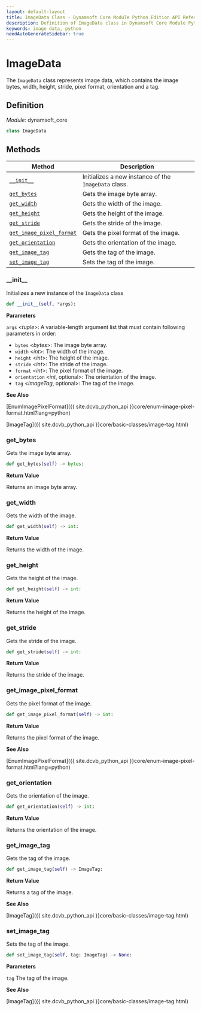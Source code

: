 ```yaml
---
layout: default-layout
title: ImageData Class - Dynamsoft Core Module Python Edition API Reference
description: Definition of ImageData class in Dynamsoft Core Module Python Edition.
keywords: image data, python
needAutoGenerateSidebar: true
---
```


# ImageData

The `ImageData` class represents image data, which contains the image bytes, width, height, stride, pixel format, orientation and a tag.

## Definition

*Module:* dynamsoft_core

```python
class ImageData
```

## Methods

| Method               | Description |
|----------------------|-------------|
| [`__init__`](#__init__) | Initializes a new instance of the `ImageData` class. |
| [`get_bytes`](#get_bytes) | Gets the image byte array. |
| [`get_width`](#get_width) | Gets the width of the image. |
| [`get_height`](#get_height) | Gets the height of the image. |
| [`get_stride`](#get_stride) | Gets the stride of the image. |
| [`get_image_pixel_format`](#get_image_pixel_format) | Gets the pixel format of the image. |
| [`get_orientation`](#get_orientation) | Gets the orientation of the image. |
| [`get_image_tag`](#get_image_tag) | Gets the tag of the image. |
| [`set_image_tag`](#set_image_tag) | Sets the tag of the image. |


### \_\_init\_\_

Initializes a new instance of the `ImageData` class

```python
def __init__(self, *args):
```

**Parameters**

`args` <*tuple*>: A variable-length argument list that must contain following parameters in order:

- `bytes` <*bytes*>: The image byte array.
- `width` <*int*>: The width of the image.
- `height` <*int*>: The height of the image.
- `stride` <*int*>: The stride of the image.
- `format` <*int*>: The pixel format of the image.
- `orientation` <*int*, optional>: The orientation of the image.
- `tag` <*ImageTag*, optional>: The tag of the image.

**See Also**

[EnumImagePixelFormat]({{ site.dcvb_python_api }}core/enum-image-pixel-format.html?lang=python)

[ImageTag]({{ site.dcvb_python_api }}core/basic-classes/image-tag.html)

### get_bytes

Gets the image byte array.

```python
def get_bytes(self) -> bytes:
```

**Return Value**

Returns an image byte array.

### get_width

Gets the width of the image.

```python
def get_width(self) -> int:
```

**Return Value**

Returns the width of the image.

### get_height

Gets the height of the image.

```python
def get_height(self) -> int:
```

**Return Value**

Returns the height of the image.

### get_stride

Gets the stride of the image.

```python
def get_stride(self) -> int:
```

**Return Value**

Returns the stride of the image.

### get_image_pixel_format

Gets the pixel format of the image.

```python
def get_image_pixel_format(self) -> int:
```

**Return Value**

Returns the pixel format of the image.

**See Also**

[EnumImagePixelFormat]({{ site.dcvb_python_api }}core/enum-image-pixel-format.html?lang=python)

### get_orientation

Gets the orientation of the image.

```python
def get_orientation(self) -> int:
```

**Return Value**

Returns the orientation of the image.

### get_image_tag

Gets the tag of the image.

```python
def get_image_tag(self) -> ImageTag:
```

**Return Value**

Returns a tag of the image.

**See Also**

[ImageTag]({{ site.dcvb_python_api }}core/basic-classes/image-tag.html)

### set_image_tag

Sets the tag of the image.

```python
def set_image_tag(self, tag: ImageTag) -> None:
```

**Parameters**

`tag` The tag of the image.

**See Also**

[ImageTag]({{ site.dcvb_python_api }}core/basic-classes/image-tag.html)

